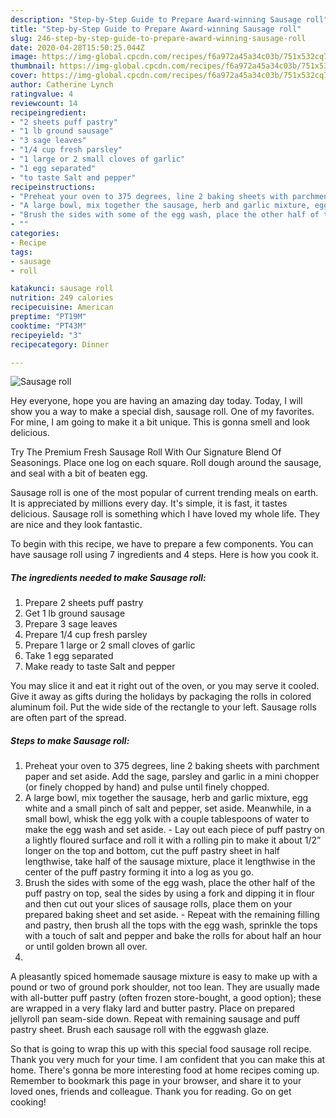 ```yaml
---
description: "Step-by-Step Guide to Prepare Award-winning Sausage roll"
title: "Step-by-Step Guide to Prepare Award-winning Sausage roll"
slug: 246-step-by-step-guide-to-prepare-award-winning-sausage-roll
date: 2020-04-28T15:50:25.044Z
image: https://img-global.cpcdn.com/recipes/f6a972a45a34c03b/751x532cq70/sausage-roll-recipe-main-photo.jpg
thumbnail: https://img-global.cpcdn.com/recipes/f6a972a45a34c03b/751x532cq70/sausage-roll-recipe-main-photo.jpg
cover: https://img-global.cpcdn.com/recipes/f6a972a45a34c03b/751x532cq70/sausage-roll-recipe-main-photo.jpg
author: Catherine Lynch
ratingvalue: 4
reviewcount: 14
recipeingredient:
- "2 sheets puff pastry"
- "1 lb ground sausage"
- "3 sage leaves"
- "1/4 cup fresh parsley"
- "1 large or 2 small cloves of garlic"
- "1 egg separated"
- "to taste Salt and pepper"
recipeinstructions:
- "Preheat your oven to 375 degrees, line 2 baking sheets with parchment paper and set aside. Add the sage, parsley and garlic in a mini chopper (or finely chopped by hand) and pulse until finely chopped."
- "A large bowl, mix together the sausage, herb and garlic mixture, egg white and a small pinch of salt and pepper, set aside. Meanwhile, in a small bowl, whisk the egg yolk with a couple tablespoons of water to make the egg wash and set aside. Lay out each piece of puff pastry on a lightly floured surface and roll it with a rolling pin to make it about 1/2” longer on the top and bottom, cut the puff pastry sheet in half lengthwise, take half of the sausage mixture, place it lengthwise in the center of the puff pastry forming it into a log as you go."
- "Brush the sides with some of the egg wash, place the other half of the puff pastry on top, seal the sides by using a fork and dipping it in flour and then cut out your slices of sausage rolls, place them on your prepared baking sheet and set aside. Repeat with the remaining filling and pastry, then brush all the tops with the egg wash, sprinkle the tops with a touch of salt and pepper and bake the rolls for about half an hour or until golden brown all over."
- ""
categories:
- Recipe
tags:
- sausage
- roll

katakunci: sausage roll 
nutrition: 249 calories
recipecuisine: American
preptime: "PT19M"
cooktime: "PT43M"
recipeyield: "3"
recipecategory: Dinner

---
```



![Sausage roll](https://img-global.cpcdn.com/recipes/f6a972a45a34c03b/751x532cq70/sausage-roll-recipe-main-photo.jpg)

Hey everyone, hope you are having an amazing day today. Today, I will show you a way to make a special dish, sausage roll. One of my favorites. For mine, I am going to make it a bit unique. This is gonna smell and look delicious.

Try The Premium Fresh Sausage Roll With Our Signature Blend Of Seasonings. Place one log on each square. Roll dough around the sausage, and seal with a bit of beaten egg.

Sausage roll is one of the most popular of current trending meals on earth. It is appreciated by millions every day. It's simple, it is fast, it tastes delicious. Sausage roll is something which I have loved my whole life. They are nice and they look fantastic.


To begin with this recipe, we have to prepare a few components. You can have sausage roll using 7 ingredients and 4 steps. Here is how you cook it.

<!--inarticleads1-->

##### The ingredients needed to make Sausage roll:

1. Prepare 2 sheets puff pastry
1. Get 1 lb ground sausage
1. Prepare 3 sage leaves
1. Prepare 1/4 cup fresh parsley
1. Prepare 1 large or 2 small cloves of garlic
1. Take 1 egg separated
1. Make ready to taste Salt and pepper


You may slice it and eat it right out of the oven, or you may serve it cooled. Give it away as gifts during the holidays by packaging the rolls in colored aluminum foil. Put the wide side of the rectangle to your left. Sausage rolls are often part of the spread. 

<!--inarticleads2-->

##### Steps to make Sausage roll:

1. Preheat your oven to 375 degrees, line 2 baking sheets with parchment paper and set aside. Add the sage, parsley and garlic in a mini chopper (or finely chopped by hand) and pulse until finely chopped.
1. A large bowl, mix together the sausage, herb and garlic mixture, egg white and a small pinch of salt and pepper, set aside. Meanwhile, in a small bowl, whisk the egg yolk with a couple tablespoons of water to make the egg wash and set aside. - Lay out each piece of puff pastry on a lightly floured surface and roll it with a rolling pin to make it about 1/2” longer on the top and bottom, cut the puff pastry sheet in half lengthwise, take half of the sausage mixture, place it lengthwise in the center of the puff pastry forming it into a log as you go.
1. Brush the sides with some of the egg wash, place the other half of the puff pastry on top, seal the sides by using a fork and dipping it in flour and then cut out your slices of sausage rolls, place them on your prepared baking sheet and set aside. - Repeat with the remaining filling and pastry, then brush all the tops with the egg wash, sprinkle the tops with a touch of salt and pepper and bake the rolls for about half an hour or until golden brown all over.
1. 


A pleasantly spiced homemade sausage mixture is easy to make up with a pound or two of ground pork shoulder, not too lean. They are usually made with all-butter puff pastry (often frozen store-bought, a good option); these are wrapped in a very flaky lard and butter pastry. Place on prepared jellyroll pan seam-side down. Repeat with remaining sausage and puff pastry sheet. Brush each sausage roll with the eggwash glaze. 

So that is going to wrap this up with this special food sausage roll recipe. Thank you very much for your time. I am confident that you can make this at home. There's gonna be more interesting food at home recipes coming up. Remember to bookmark this page in your browser, and share it to your loved ones, friends and colleague. Thank you for reading. Go on get cooking!
